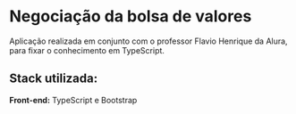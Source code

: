 # Negociação da bolsa de valores

Aplicação realizada em conjunto com o professor Flavio Henrique da Alura, para fixar o conhecimento em TypeScript.


## Stack utilizada:

**Front-end:** TypeScript e Bootstrap
